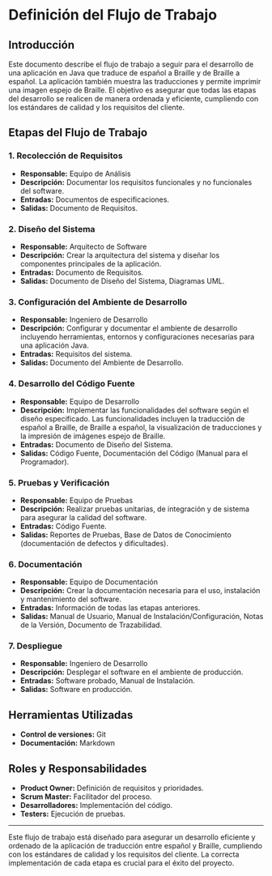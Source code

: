 # Definición del Flujo de Trabajo

## Introducción
Este documento describe el flujo de trabajo a seguir para el desarrollo de una aplicación en Java que traduce de español a Braille y de Braille a español. La aplicación también muestra las traducciones y permite imprimir una imagen espejo de Braille. El objetivo es asegurar que todas las etapas del desarrollo se realicen de manera ordenada y eficiente, cumpliendo con los estándares de calidad y los requisitos del cliente.

## Etapas del Flujo de Trabajo

### 1. Recolección de Requisitos
- **Responsable:** Equipo de Análisis
- **Descripción:** Documentar los requisitos funcionales y no funcionales del software.
- **Entradas:** Documentos de especificaciones.
- **Salidas:** Documento de Requisitos.

### 2. Diseño del Sistema
- **Responsable:** Arquitecto de Software
- **Descripción:** Crear la arquitectura del sistema y diseñar los componentes principales de la aplicación.
- **Entradas:** Documento de Requisitos.
- **Salidas:** Documento de Diseño del Sistema, Diagramas UML.

### 3. Configuración del Ambiente de Desarrollo
- **Responsable:** Ingeniero de Desarrollo
- **Descripción:** Configurar y documentar el ambiente de desarrollo incluyendo herramientas, entornos y configuraciones necesarias para una aplicación Java.
- **Entradas:** Requisitos del sistema.
- **Salidas:** Documento del Ambiente de Desarrollo.

### 4. Desarrollo del Código Fuente
- **Responsable:** Equipo de Desarrollo
- **Descripción:** Implementar las funcionalidades del software según el diseño especificado. Las funcionalidades incluyen la traducción de español a Braille, de Braille a español, la visualización de traducciones y la impresión de imágenes espejo de Braille.
- **Entradas:** Documento de Diseño del Sistema.
- **Salidas:** Código Fuente, Documentación del Código (Manual para el Programador).

### 5. Pruebas y Verificación
- **Responsable:** Equipo de Pruebas
- **Descripción:** Realizar pruebas unitarias, de integración y de sistema para asegurar la calidad del software.
- **Entradas:** Código Fuente.
- **Salidas:** Reportes de Pruebas, Base de Datos de Conocimiento (documentación de defectos y dificultades).

### 6. Documentación
- **Responsable:** Equipo de Documentación
- **Descripción:** Crear la documentación necesaria para el uso, instalación y mantenimiento del software.
- **Entradas:** Información de todas las etapas anteriores.
- **Salidas:** Manual de Usuario, Manual de Instalación/Configuración, Notas de la Versión, Documento de Trazabilidad.

### 7. Despliegue
- **Responsable:** Ingeniero de Desarrollo
- **Descripción:** Desplegar el software en el ambiente de producción.
- **Entradas:** Software probado, Manual de Instalación.
- **Salidas:** Software en producción.


## Herramientas Utilizadas
- **Control de versiones:** Git
- **Documentación:** Markdown

## Roles y Responsabilidades
- **Product Owner:** Definición de requisitos y prioridades.
- **Scrum Master:** Facilitador del proceso.
- **Desarrolladores:** Implementación del código.
- **Testers:** Ejecución de pruebas.

---
Este flujo de trabajo está diseñado para asegurar un desarrollo eficiente y ordenado de la aplicación de traducción entre español y Braille, cumpliendo con los estándares de calidad y los requisitos del cliente. La correcta implementación de cada etapa es crucial para el éxito del proyecto.
